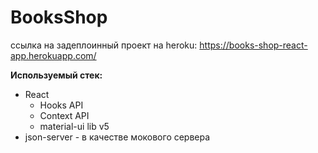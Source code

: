 # BooksShop

ссылка на задеплоинный проект на heroku:
https://books-shop-react-app.herokuapp.com/

**Используемый стек:**
* React
  * Hooks API
  * Context API
  * material-ui lib v5
* json-server - в качестве мокового сервера
